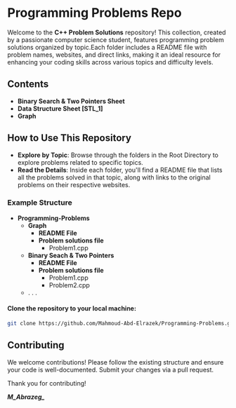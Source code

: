 # Programming Problems Repo 

Welcome to the **C++ Problem Solutions** repository! This collection, created by a passionate computer science student, features programming problem solutions organized by topic.Each folder includes a README file with problem names, websites, and direct links, making it an ideal resource for enhancing your coding skills across various topics and difficulty levels.

## Contents
- **Binary Search & Two Pointers Sheet** 
- **Data Structure Sheet [STL_1]** 
- **Graph** 

## How to Use This Repository

- **Explore by Topic**: Browse through the folders in the Root Directory to explore problems related to specific topics.
- **Read the Details**: Inside each folder, you'll find a README file that lists all the problems solved in that topic, along with links to the original problems on their respective websites.

### Example Structure
- **Programming-Problems**
    - **Graph**
        - **README File**
        - **Problem solutions file**
            - Problem1.cpp
    - **Binary Seach & Two Pointers**
        - **README File**
        - **Problem solutions file**
            - Problem1.cpp
            - Problem2.cpp
    - . . . 

#### Clone the repository to your local machine:
   ```bash
   git clone https://github.com/Mahmoud-Abd-Elrazek/Programming-Problems.git
   ```
## Contributing
We welcome contributions! Please follow the existing structure and ensure your code is well-documented. Submit your changes via a pull request.

Thank you for contributing!

***M_Abrazeg_***